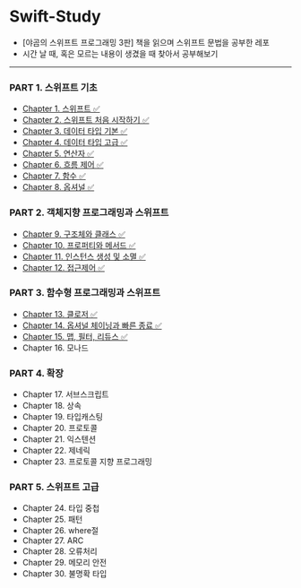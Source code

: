 # **Swift-Study**
- [야곰의 스위프트 프로그래밍 3판] 책을 읽으며 스위프트 문법을 공부한 레포
- 시간 날 때, 혹은 모르는 내용이 생겼을 때 찾아서 공부해보기
----

### **PART 1. 스위프트 기초**
- [Chapter 1. 스위프트 ✅](https://github.com/kybeen/Swift-Study/blob/main/Chapter1/Chapter1.md)
- [Chapter 2. 스위프트 처음 시작하기 ✅](https://github.com/kybeen/Swift-Study/blob/main/Chapter2/Chapter2.md)
- [Chapter 3. 데이터 타입 기본 ✅](https://github.com/kybeen/Swift-Study/blob/main/Chapter3/Chapter3.md)
- [Chapter 4. 데이터 타입 고급 ✅](https://github.com/kybeen/Swift-Study/blob/main/Chapter4/Chapter4.md)
- [Chapter 5. 연산자 ✅](https://github.com/kybeen/Swift-Study/blob/main/Chapter5/Chapter5.md)
- [Chapter 6. 흐름 제어 ✅](https://github.com/kybeen/Swift-Study/blob/main/Chapter6/Chapter6.md)
- [Chapter 7. 함수 ✅](https://github.com/kybeen/Swift-Study/blob/main/Chapter7/Chapter7.md)
- [Chapter 8. 옵셔널 ✅](https://github.com/kybeen/Swift-Study/blob/main/Chapter8/Chapter8.md)

### **PART 2. 객체지향 프로그래밍과 스위프트**
- [Chapter 9. 구조체와 클래스 ✅](https://github.com/kybeen/Swift-Study/blob/main/Chapter9/Chapter9.md)
- [Chapter 10. 프로퍼티와 메서드 ✅](https://github.com/kybeen/Swift-Study/blob/main/Chapter10/Chapter10.md)
- [Chapter 11. 인스턴스 생성 및 소멸 ✅](https://github.com/kybeen/Swift-Study/blob/main/Chapter11/Chapter11.md)
- [Chapter 12. 접근제어 ✅](https://github.com/kybeen/Swift-Study/blob/main/Chapter12/Chapter12.md)

### **PART 3. 함수형 프로그래밍과 스위프트**
- [Chapter 13. 클로저 ✅](https://github.com/kybeen/Swift-Study/blob/main/Chapter13/Chapter13.md)
- [Chapter 14. 옵셔널 체이닝과 빠른 종료 ✅](https://github.com/kybeen/Swift-Study/blob/main/Chapter14/Chapter14.md)
- [Chapter 15. 맵, 필터, 리듀스 ✅](https://github.com/kybeen/Swift-Study/blob/main/Chapter15/Chapter15.md)
- Chapter 16. 모나드

### **PART 4. 확장**
- Chapter 17. 서브스크립트
- Chapter 18. 상속
- Chapter 19. 타입캐스팅
- Chapter 20. 프로토콜
- Chapter 21. 익스텐션
- Chapter 22. 제네릭
- Chapter 23. 프로토콜 지향 프로그래밍

### **PART 5. 스위프트 고급**
- Chapter 24. 타입 중첩
- Chapter 25. 패턴
- Chapter 26. where절
- Chapter 27. ARC
- Chapter 28. 오류처리
- Chapter 29. 메모리 안전
- Chapter 30. 불명확 타입